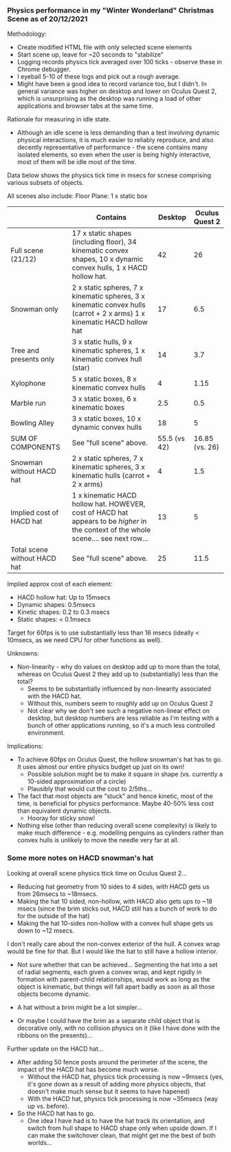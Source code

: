 

### Physics performance in my "Winter Wonderland" Christmas Scene as of 20/12/2021

Methodology:

- Create modified HTML file with only selected scene elements
- Start scene up, leave for ~20 seconds to "stabilize"
- Logging records physics tick averaged over 100 ticks - observe these in Chrome debugger.
- I eyeball 5-10 of these logs and pick out a rough average.
- Might have been a good idea to record variance too, but I didn't.  In general variance was higher on desktop and lower on Oculus Quest 2, which is unsurprising as the desktop was running a load of other applications and browser tabs at the same time.

Rationale for measuring in idle state.

- Although an idle scene is less demanding than a test involving dynamic physical interactions, it is much easier to reliably reproduce, and also decently representative of performance - the scene contains many isolated elements, so even when the user is being highly interactive, most of them will be idle most of the time.

Data below shows the physics tick time in msecs for scnese comprising various subsets of objects.

All scenes also include: Floor Plane: 1 x static box

|                              | Contains                                                     | Desktop      | Oculus Quest 2 |
| ---------------------------- | ------------------------------------------------------------ | ------------ | -------------- |
| Full scene (21/12)           | 17 x static shapes (including floor), 34 kinematic convex shapes, 10 x dynamic convex hulls, 1 x HACD hollow hat. | 42           | 26             |
| Snowman only                 | 2 x  static spheres, 7 x kinematic spheres, 3 x kinematic convex hulls (carrot + 2 x arms) 1 x kinematic HACD hollow hat | 17           | 6.5            |
| Tree and presents only       | 3 x static hulls, 9 x kinematic spheres, 1 x kinematic convex hull (star) | 14           | 3.7            |
| Xylophone                    | 5 x static boxes, 8 x kinematic convex hulls                 | 4            | 1.15           |
| Marble run                   | 3 x static boxes, 6 x kinematic boxes                        | 2.5          | 0.5            |
| Bowling Alley                | 3 x static boxes, 10 x dynamic convex hulls                  | 18           | 5              |
| SUM OF COMPONENTS            | See "full scene" above.                                      | 55.5 (vs 42) | 16.85 (vs. 26) |
| Snowman without HACD hat     | 2 x  static spheres, 7 x kinematic spheres, 3 x kinematic hulls (carrot + 2 x arms) | 4            | 1.5            |
| Implied cost of HACD hat     | 1 x kinematic HACD hollow hat.  HOWEVER, cost of HACD hat appears to be *higher* in the context of the whole scene.... see next row... | 13           | 5              |
| Total scene without HACD hat | See "full scene" above.                                      | 25           | 11.5           |

Implied approx cost of each element:

- HACD hollow hat: Up to 15msecs
- Dynamic shapes: 0.5msecs
- Kinetic shapes: 0.2 to 0.3 msecs
- Static shapes: < 0.1msecs



Target for 60fps is to use substantially less than 16 msecs (ideally < 10msecs, as we need CPU for other functions as well).



Unknowns:

- Non-linearity - why do values on desktop add up to more than the total, whereas on Oculus Quest 2 they add up to (substantially) less than the total?
  - Seems to be substantially influenced by non-linearity associated with the HACD hat.
  - Without this, numbers seem to roughly add up on Oculus Quest 2
  - Not clear why we don't see such a negative non-linear effect on desktop, but desktop numbers are less reliable as I'm testing with a bunch of other applications running, so it's a much less controlled environment.



Implications:

- To achieve 60fps on Oculus Quest, the hollow snowman's hat has to go.  It uses almost our entire physics budget up just on its own!
  - Possible solution might be to make it square in shape (vs. currently a 10-sided approximation of a circle)
  - Plausibly that would cut the cost to 2/5ths...
- The fact that most objects are "stuck" and hence kinetic, most of the time, is beneficial for physics performance.  Maybe 40-50% less cost than equivalent dynamic objects.
  - Hooray for sticky snow!
- Nothing else (other than reducing overall scene complexity) is likely to make much difference - e.g. modelling penguins as cylinders rather than convex hulls is unlikely to move the needle very far at all.



### Some more notes on HACD snowman's hat

Looking at overall scene physics ttick time on Oculus Quest 2...

- Reducing hat geometry from 10 sides to 4 sides, with HACD gets us from 26msecs to ~18msecs.
- Making the hat 10 sided, non-hollow, with HACD also gets ups to ~18 msecs (since the brim sticks out, HACD still has a bunch of work to do for the outside of the hat)
- Making the hat 10-sides non-hollow with a convex hull shape gets us down to ~12 msecs.

I don't really care about the non-convex exterior of the hull.  A convex wrap would be fine for that.  But I would like the hat to still have a hollow interior.

- Not sure whether that can be achieved...  Segmenting the hat into a set of radial segments, each given a convex wrap, and kept rigidly in formation with parent-child relationships, would work as long as the object is kinematic, but things will fall apart badly as soon as all those objects become dynamic.

- A hat without a brim might be a lot simpler...

- Or maybe I could have the brim as a separate child object that is decorative only, with no collision physics on it (like I have done with the ribbons on the presents)...

  



Further update on the HACD hat...

- After adding 50 fence posts around the perimeter of the scene, the impact of the HACD hat has become much worse.
  - Without the HACD hat, physics tick processing is now ~9msecs (yes, it's gone down as a result of adding more physics objects, that doesn't make much sense but it seems to have hapened)
  - With the HACD hat, physics tick processing is now ~35msecs (way up vs. before).
- So the HACD hat has to go.
  - One idea I have had is to have the hat track its orientation, and switch from hull shape to HACD shape only when upside down.  If I can make the switchover clean, that might get me the best of both worlds...